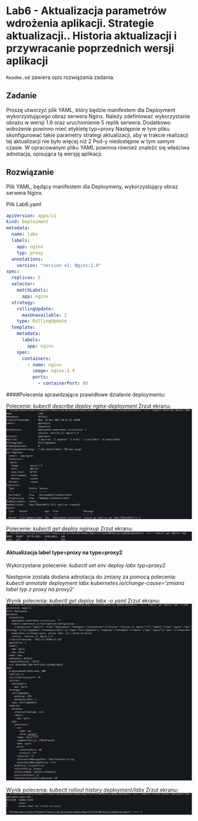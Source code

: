# Lab6 - Aktualizacja parametrów wdrożenia aplikacji. Strategie aktualizacji.. Historia aktualizacji i przywracanie poprzednich wersji aplikacji

`Readme.md` zawiera opis rozwiązania zadania.

## Zadanie

Proszę utworzyć plik YAML, który będzie manifestem dla Deployment wykorzystującego obraz serwera Nginx. Należy zdefiniować wykorzystanie obrazu w wersji 1.9 oraz uruchomienie 5 replik serwera. Dodatkowo wdrożenie powinno mieć etykietę typ=proxy Następnie w tym pliku skonfigurować takie parametry strategi aktualizacji, aby w trakcie realizacji tej aktualizacji nie było więcej niż 2 Pod-y niedostępne w tym samym czasie. W opracowanym pliku YAML powinna również znaleźć się właściwa adnotacja, opisująca tą wersję aplikacji.

## Rozwiązanie

Plik YAML, będący manifestem dla Deploymeny, wykorzystujący obraz serwera Nginx.

Plik Lab6.yaml

```yaml
apiVersion: apps/v1
kind: Deployment
metadata:
  name: labx
  labels:
    app: nginx
    typ: proxy
  annotations:
    version: "version v1: Nginx:1.9"
spec:
  replicas: 5
  selector:
    matchLabels:
      app: nginx
  strategy:
    rollingUpdate:
      maxUnavailable: 2
    type: RollingUpdate
  template:
    metadata:
      labels:
        app: nginx
    spec:
      containers:
        - name: nginx
          image: nginx:1.9
          ports:
            - containerPort: 80
```

####Polecenia sprawdzające prawidłowe działanie deploymentu:

Polecenie: _kubectl describe deploy nginx-deployment_
Zrzut ekranu:
![](1.png)

Polecenie: _kubectl get deploy nginxup_
Zrzut ekranu:
![](2.png)

#### Aktualizacja label type=proxy na type=proxy2

Wykorzystane polecenie:
_kubectl set env deploy labx typ=proxy2_

Następnie została dodana adnotacja do zmiany za pomocą polecenia:
_kubectl annotate deployment labx kubernetes.io/change-cause='zmiana label typ z proxy na proxy2'_

Wynik polecenia: _kubectl get deploy labx -o yaml_
Zrzut ekranu:
![](3.png)

Wynik polecenia: _kubectl rollout history deployment/labx_
Zrzut ekranu:
![](4.png)
